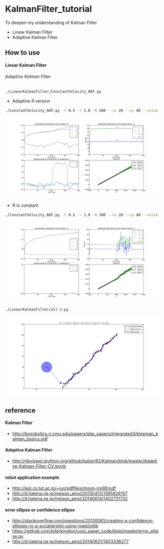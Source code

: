 KalmanFilter_tutorial
=====================

To deepen my understanding of Kalman Filter

- Linear Kalman Filter
- Adaptive Kalman Filter

## How to use

#### Linear Kalman Filter

###### Adaptive Kalman Filter

```bash
./LinearKalmanFilter/ConstantVelocity_AKF.py
```

- Adaptive R version

```bash
./ConstantVelocity_AKF.py -t 0.5 -r 1.0 -N 200 --vx 20 --vy 40 --noise 50
```

![Alt Text](https://github.com/eisoku9618/KalmanFilter_tutorial/raw/master/image/LKF/ConstantVelocity_AKF.png)

- R is constant

```bash
./ConstantVelocity_AKF.py -t 0.5 -r 1.0 -N 200 --vx 20 --vy 40 --noise 50 --non-adaptive
```

![Alt Text](https://github.com/eisoku9618/KalmanFilter_tutorial/raw/master/image/LKF/ConstantVelocity_LKF.png)

```bash
./LinearKalmanFilter/all-1.py
```

![Alt Text](https://github.com/eisoku9618/KalmanFilter_tutorial/raw/master/image/LKF/all-1.png)


## reference

#### Kalman Filter
- http://biorobotics.ri.cmu.edu/papers/sbp_papers/integrated3/kleeman_kalman_basics.pdf

#### Adaptive Kalman Filter
- http://nbviewer.ipython.org/github/balzer82/Kalman/blob/master/Adaptive-Kalman-Filter-CV.ipynb

#### robot application example
- http://aisl.cs.tut.ac.jp/~jun/pdffiles/moon-jrsj99.pdf
- http://d.hatena.ne.jp/meison_amsl/20130413/1365826157
- http://d.hatena.ne.jp/meison_amsl/20140614/1402731732

#### error ellipse or confidence ellipse
- http://stackoverflow.com/questions/20126061/creating-a-confidence-ellipses-in-a-sccatterplot-using-matplotlib
- https://github.com/joferkington/oost_paper_code/blob/master/error_ellipse.py
- http://d.hatena.ne.jp/meison_amsl/20140621/1403336277
